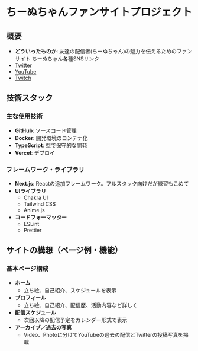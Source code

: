 # ちーぬちゃんファンサイトプロジェクト

## 概要
- **どういったものか**: 友達の配信者(ちーぬちゃん)の魅力を伝えるためのファンサイト
ちーぬちゃん各種SNSリンク
- [Twitter](https://x.com/dahukokko_H)
- [YouTube](https://www.youtube.com/@chinu_ch)
- [Twitch](https://www.twitch.tv/chinuchaaaaan)

## 技術スタック
### 主な使用技術
- **GitHub**: ソースコード管理
- **Docker**: 開発環境のコンテナ化
- **TypeScript**: 型で保守的な開発
- **Vercel**: デプロイ

### フレームワーク・ライブラリ
- **Next.js**: Reactの追加フレームワーク。フルスタック向けだが練習もこめて
- **UIライブラリ**
  - Chakra UI
  - Tailwind CSS
  - Anime.js
- **コードフォーマッター**
  - ESLint
  - Prettier

## サイトの構想（ページ例・機能）
### 基本ページ構成
- **ホーム**
  - 立ち絵、自己紹介、スケジュールを表示
- **プロフィール**
  - 立ち絵、自己紹介、配信歴、活動内容など詳しく
- **配信スケジュール**
  - 次回以降の配信予定をカレンダー形式で表示
- **アーカイブ／過去の写真**
  - Video、Photoに分けてYouTubeの過去の配信とTwitterの投稿写真を掲載